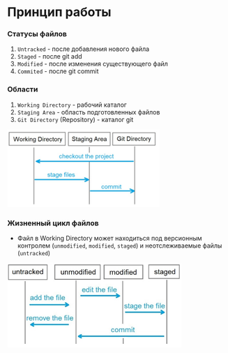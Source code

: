 # Принцип работы


<!-- xxxxxxxxxxxxxxxxxxxxxxxxxxxxxxxxxxxxxxxxxxxxxxxxxxxxxxx -->
### Статусы файлов
<!-- xxxxxxxxxxxxxxxxxxxxxxxxxxxxxxxxxxxxxxxxxxxxxxxxxxxxxxx -->
1. `Untracked` - после добавления нового файла
2. `Staged` - после git add
3. `Modified` - после изменения существующего файл
4. `Commited` - после git commit


<!-- xxxxxxxxxxxxxxxxxxxxxxxxxxxxxxxxxxxxxxxxxxxxxxxxxxxxxxx -->
### Области
<!-- xxxxxxxxxxxxxxxxxxxxxxxxxxxxxxxxxxxxxxxxxxxxxxxxxxxxxxx -->
1. `Working Directory` - рабочий каталог
2. `Staging Area` - область подготовленных файлов
3. `Git Directory` (Repository) - каталог git

<img src="../@img/local-operation.jpg" width="350px">


<!-- xxxxxxxxxxxxxxxxxxxxxxxxxxxxxxxxxxxxxxxxxxxxxxxxxxxxxxx -->
### Жизненный цикл файлов
<!-- xxxxxxxxxxxxxxxxxxxxxxxxxxxxxxxxxxxxxxxxxxxxxxxxxxxxxxx -->
- Файл в Working Directory может находиться под версионным контролем (`unmodified`, `modified`, `staged`) и неотслеживаемые файлы (`untracked`)

<img src="../@img/file-status-lifecycle.jpg" width="400px">

